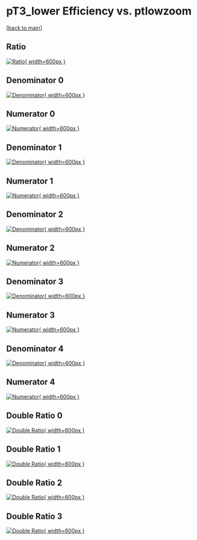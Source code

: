 # pT3_lower Efficiency vs. ptlowzoom

[[back to main](./)]



## Ratio

[![Ratio](../mtv/var/pT3_lower_base_321_-1_eff_ptlowzoom.png){ width=600px }](../mtv/var/pT3_lower_base_321_-1_eff_ptlowzoom.pdf)

## Denominator 0

[![Denominator](../mtv/den/pT3_lower_base_321_-1_eff_ptlowzoom_den0.png){ width=600px }](../mtv/den/pT3_lower_base_321_-1_eff_ptlowzoom_den0.pdf)

## Numerator 0

[![Numerator](../mtv/num/pT3_lower_base_321_-1_eff_ptlowzoom_num0.png){ width=600px }](../mtv/num/pT3_lower_base_321_-1_eff_ptlowzoom_num0.pdf)

## Denominator 1

[![Denominator](../mtv/den/pT3_lower_base_321_-1_eff_ptlowzoom_den1.png){ width=600px }](../mtv/den/pT3_lower_base_321_-1_eff_ptlowzoom_den1.pdf)

## Numerator 1

[![Numerator](../mtv/num/pT3_lower_base_321_-1_eff_ptlowzoom_num1.png){ width=600px }](../mtv/num/pT3_lower_base_321_-1_eff_ptlowzoom_num1.pdf)

## Denominator 2

[![Denominator](../mtv/den/pT3_lower_base_321_-1_eff_ptlowzoom_den2.png){ width=600px }](../mtv/den/pT3_lower_base_321_-1_eff_ptlowzoom_den2.pdf)

## Numerator 2

[![Numerator](../mtv/num/pT3_lower_base_321_-1_eff_ptlowzoom_num2.png){ width=600px }](../mtv/num/pT3_lower_base_321_-1_eff_ptlowzoom_num2.pdf)

## Denominator 3

[![Denominator](../mtv/den/pT3_lower_base_321_-1_eff_ptlowzoom_den3.png){ width=600px }](../mtv/den/pT3_lower_base_321_-1_eff_ptlowzoom_den3.pdf)

## Numerator 3

[![Numerator](../mtv/num/pT3_lower_base_321_-1_eff_ptlowzoom_num3.png){ width=600px }](../mtv/num/pT3_lower_base_321_-1_eff_ptlowzoom_num3.pdf)

## Denominator 4

[![Denominator](../mtv/den/pT3_lower_base_321_-1_eff_ptlowzoom_den4.png){ width=600px }](../mtv/den/pT3_lower_base_321_-1_eff_ptlowzoom_den4.pdf)

## Numerator 4

[![Numerator](../mtv/num/pT3_lower_base_321_-1_eff_ptlowzoom_num4.png){ width=600px }](../mtv/num/pT3_lower_base_321_-1_eff_ptlowzoom_num4.pdf)

## Double Ratio 0

[![Double Ratio](../mtv/ratio/pT3_lower_base_321_-1_eff_ptlowzoom_ratio0.png){ width=600px }](../mtv/ratio/pT3_lower_base_321_-1_eff_ptlowzoom_ratio0.pdf)

## Double Ratio 1

[![Double Ratio](../mtv/ratio/pT3_lower_base_321_-1_eff_ptlowzoom_ratio1.png){ width=600px }](../mtv/ratio/pT3_lower_base_321_-1_eff_ptlowzoom_ratio1.pdf)

## Double Ratio 2

[![Double Ratio](../mtv/ratio/pT3_lower_base_321_-1_eff_ptlowzoom_ratio2.png){ width=600px }](../mtv/ratio/pT3_lower_base_321_-1_eff_ptlowzoom_ratio2.pdf)

## Double Ratio 3

[![Double Ratio](../mtv/ratio/pT3_lower_base_321_-1_eff_ptlowzoom_ratio3.png){ width=600px }](../mtv/ratio/pT3_lower_base_321_-1_eff_ptlowzoom_ratio3.pdf)

